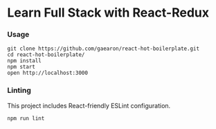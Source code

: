 Learn Full Stack with React-Redux
=====================

### Usage

```
git clone https://github.com/gaearon/react-hot-boilerplate.git
cd react-hot-boilerplate/
npm install
npm start
open http://localhost:3000
```

### Linting

This project includes React-friendly ESLint configuration.

```
npm run lint
```
